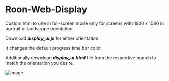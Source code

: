 # Roon-Web-Display
Custom html to use in full-screen mode only for screens with 1920 x 1080 in portrait or landscape orientation.

Download ***display_ui.js*** for either orientation.

It changes the default progress time bar color.

Additionally download ***display_ui.html*** file from the respective branch to match the orientation you desire.

![image](https://user-images.githubusercontent.com/108012806/175085703-bbf61a4c-5e51-4df8-b816-2afc433ca4e7.png)


